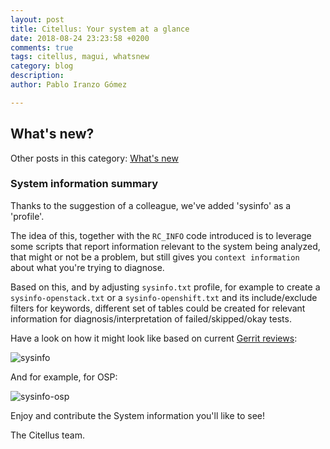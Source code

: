 ```yaml
---
layout: post
title: Citellus: Your system at a glance
date: 2018-08-24 23:23:58 +0200
comments: true
tags: citellus, magui, whatsnew
category: blog
description:
author: Pablo Iranzo Gómez

---
```

## What's new?

Other posts in this category: [What's new]({tag}whatsnew)

### System information summary

Thanks to the suggestion of a colleague, we've added 'sysinfo' as a 'profile'.

The idea of this, together with the `RC_INFO` code introduced is to leverage some scripts that report information relevant to the system being analyzed, that might or not be a problem, but still gives you `context information` about what you're trying to diagnose.

Based on this, and by adjusting `sysinfo.txt` profile, for example to create a `sysinfo-openstack.txt` or a `sysinfo-openshift.txt` and its include/exclude filters for keywords, different set of tables could be created for relevant information for diagnosis/interpretation of failed/skipped/okay tests.

Have a look on how it might look like based on current [Gerrit reviews](https://review.gerrithub.io/c/citellusorg/citellus/+/423423):

![sysinfo]({attach}images/sysinfo.jpg)

And for example, for OSP:

![sysinfo-osp]({attach}images/sysinfo-osp.jpg)

Enjoy and contribute the System information you'll like to see!

The Citellus team.
